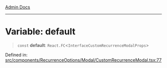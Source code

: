 [Admin Docs](/)

***

# Variable: default

> `const` **default**: `React.FC`\<`InterfaceCustomRecurrenceModalProps`\>

Defined in: [src/components/RecurrenceOptions/Modal/CustomRecurrenceModal.tsx:77](https://github.com/PalisadoesFoundation/talawa-admin/blob/main/src/components/RecurrenceOptions/Modal/CustomRecurrenceModal.tsx#L77)
